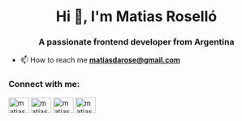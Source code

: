 <h1 align="center">Hi 👋, I'm Matias Roselló</h1>
<h3 align="center">A passionate frontend developer from Argentina</h3>

- 📫 How to reach me **matiasdarose@gmail.com**

<h3 align="left">Connect with me:</h3>
<p align="left">
<a href="https://twitter.com/matiasros87" target="blank"><img align="center" src="https://raw.githubusercontent.com/rahuldkjain/github-profile-readme-generator/master/src/images/icons/Social/twitter.svg" alt="matiasros87" height="30" width="40" /></a>
<a href="https://linkedin.com/in/matiasrosello" target="blank"><img align="center" src="https://raw.githubusercontent.com/rahuldkjain/github-profile-readme-generator/master/src/images/icons/Social/linked-in-alt.svg" alt="matiasrosello" height="30" width="40" /></a>
<a href="https://fb.com/matias.rosello.54" target="blank"><img align="center" src="https://raw.githubusercontent.com/rahuldkjain/github-profile-readme-generator/master/src/images/icons/Social/facebook.svg" alt="matias.rosello.54" height="30" width="40" /></a>
<a href="https://instagram.com/matiasrosello" target="blank"><img align="center" src="https://raw.githubusercontent.com/rahuldkjain/github-profile-readme-generator/master/src/images/icons/Social/instagram.svg" alt="matiasrosello" height="30" width="40" /></a>
</p>
